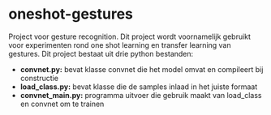 <h1>oneshot-gestures</h1>
Project voor gesture recognition.
Dit project wordt voornamelijk gebruikt voor experimenten rond one shot learning en transfer learning van gestures.
Dit project bestaat uit drie python bestanden:
<ul>
<li><b>convnet.py:</b> bevat klasse convnet die het model omvat en compileert bij constructie</li>
<li><b>load_class.py:</b> bevat klasse die de samples inlaad in het juiste formaat</li>
<li><b>convnet_main.py:</b> programma uitvoer die gebruik maakt van load_class en convnet om te trainen</li>
</ul>
